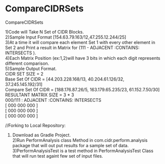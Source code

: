 # CompareCIDRSets
CompareCIDRSets

1)Code will Take N Set of CIDR Blocks.<br/>
2)Sample Input Format [154.63.79.163/12,47.255.12.244/25]<br/>
3)At a time it will compare each element Set 1 with every other element in Set 2 and Print a result in Matrix for (111 - ADJACENT :CONTAINS: INTERSECTS ).<br/>
4)Each Matrix Position (ex:1,2)will have 3 bits in which each digit represents different comparison.<br/>
5)Sample Output Format.<br/>
CIDR SET SIZE  = 2 <br/>
 Base Set Of CIDR  = [44.203.228.168/13, 40.204.61.126/32, 37.245.145.192/31] <br/>
 Compare Set Of CIDR  = [188.176.87.26/5, 163.179.65.235/23, 61.152.7.50/30] <br/>
 RESULTANT MATRIX SIZE = 3 * 3 <br/>
 000/111 : ADJACENT :CONTAINS: INTERSECTS  <br/>
[ 000 000 000 ] <br/>
[ 000 000 000 ] <br/>
[ 000 000 000 ] <br/>

//Forking to Local Repository: <br/>
1) Download as Gradle Project. <br/>
2)Run PerformAnalysis class Method in com.cidr.perform.analysis package that will out put results for a sample set of data. <br/>
3)PerformAnalysisTest is a test method in PerformAnalysisTest Class that will run test againt few set of input files. <br/>
